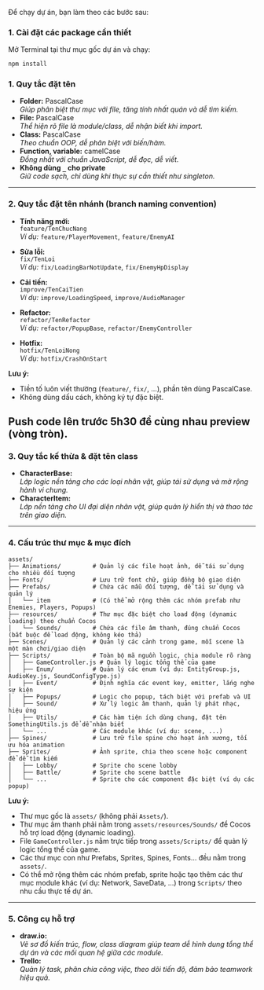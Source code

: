 Để chạy dự án, bạn làm theo các bước sau:

### 1. Cài đặt các package cần thiết
Mở Terminal tại thư mục gốc dự án và chạy:
```sh
npm install
```

### 1. Quy tắc đặt tên

- **Folder:** PascalCase  
  _Giúp phân biệt thư mục với file, tăng tính nhất quán và dễ tìm kiếm._
- **File:** PascalCase  
  _Thể hiện rõ file là module/class, dễ nhận biết khi import._
- **Class:** PascalCase  
  _Theo chuẩn OOP, dễ phân biệt với biến/hàm._
- **Function, variable:** camelCase  
  _Đồng nhất với chuẩn JavaScript, dễ đọc, dễ viết._
- **Không dùng `_` cho private**  
  _Giữ code sạch, chỉ dùng khi thực sự cần thiết như singleton._

---

### 2. Quy tắc đặt tên nhánh (branch naming convention)

- **Tính năng mới:**  
  `feature/TenChucNang`  
  _Ví dụ:_ `feature/PlayerMovement`, `feature/EnemyAI`

- **Sửa lỗi:**  
  `fix/TenLoi`  
  _Ví dụ:_ `fix/LoadingBarNotUpdate`, `fix/EnemyHpDisplay`

- **Cải tiến:**  
  `improve/TenCaiTien`  
  _Ví dụ:_ `improve/LoadingSpeed`, `improve/AudioManager`

- **Refactor:**  
  `refactor/TenRefactor`  
  _Ví dụ:_ `refactor/PopupBase`, `refactor/EnemyController`

- **Hotfix:**  
  `hotfix/TenLoiNong`  
  _Ví dụ:_ `hotfix/CrashOnStart`

**Lưu ý:**

- Tiền tố luôn viết thường (`feature/`, `fix/`, ...), phần tên dùng PascalCase.
- Không dùng dấu cách, không ký tự đặc biệt.

## **Push code lên trước 5h30 để cùng nhau preview (vòng tròn).**

### 3. Quy tắc kế thừa & đặt tên class

- **CharacterBase:**  
  _Lớp logic nền tảng cho các loại nhân vật, giúp tái sử dụng và mở rộng hành vi chung._
- **CharacterItem:**  
  _Lớp nền tảng cho UI đại diện nhân vật, giúp quản lý hiển thị và thao tác trên giao diện._

---

### 4. Cấu trúc thư mục & mục đích

```
assets/
├── Animations/         # Quản lý các file hoạt ảnh, dễ tái sử dụng cho nhiều đối tượng
├── Fonts/              # Lưu trữ font chữ, giúp đồng bộ giao diện
├── Prefabs/            # Chứa các mẫu đối tượng, dễ tái sử dụng và quản lý
│   └── item            # (Có thể mở rộng thêm các nhóm prefab như Enemies, Players, Popups)
├── resources/          # Thư mục đặc biệt cho load động (dynamic loading) theo chuẩn Cocos
│   └── Sounds/         # Chứa các file âm thanh, đúng chuẩn Cocos (bắt buộc để load động, không kéo thả)
├── Scenes/             # Quản lý các cảnh trong game, mỗi scene là một màn chơi/giao diện
├── Scripts/            # Toàn bộ mã nguồn logic, chia module rõ ràng
│   ├── GameController.js # Quản lý logic tổng thể của game
│   ├── Enum/           # Quản lý các enum (ví dụ: EntityGroup.js, AudioKey.js, SoundConfigType.js)
│   ├── Event/          # Định nghĩa các event key, emitter, lắng nghe sự kiện
│   ├── Popups/         # Logic cho popup, tách biệt với prefab và UI
│   ├── Sound/          # Xử lý logic âm thanh, quản lý phát nhạc, hiệu ứng
│   ├── Utils/          # Các hàm tiện ích dùng chung, đặt tên SomethingUtils.js để dễ nhận biết
│   └── ...             # Các module khác (ví dụ: scene, ...)
├── Spines/             # Lưu trữ file spine cho hoạt ảnh xương, tối ưu hóa animation
├── Sprites/            # Ảnh sprite, chia theo scene hoặc component để dễ tìm kiếm
│   ├── Lobby/          # Sprite cho scene lobby
│   ├── Battle/         # Sprite cho scene battle
│   └── ...             # Sprite cho các component đặc biệt (ví dụ các popup)
```

**Lưu ý:**

- Thư mục gốc là `assets/` (không phải `Assets/`).
- Thư mục âm thanh phải nằm trong `assets/resources/Sounds/` để Cocos hỗ trợ load động (dynamic loading).
- File `GameController.js` nằm trực tiếp trong `assets/Scripts/` để quản lý logic tổng thể của game.
- Các thư mục con như Prefabs, Sprites, Spines, Fonts... đều nằm trong `assets/`.
- Có thể mở rộng thêm các nhóm prefab, sprite hoặc tạo thêm các thư mục module khác (ví dụ: Network, SaveData, ...) trong `Scripts/` theo nhu cầu thực tế dự án.

---

### 5. Công cụ hỗ trợ

- **draw.io:**  
  _Vẽ sơ đồ kiến trúc, flow, class diagram giúp team dễ hình dung tổng thể dự án và các mối quan hệ giữa các module._
- **Trello:**  
  _Quản lý task, phân chia công việc, theo dõi tiến độ, đảm bảo teamwork hiệu quả._